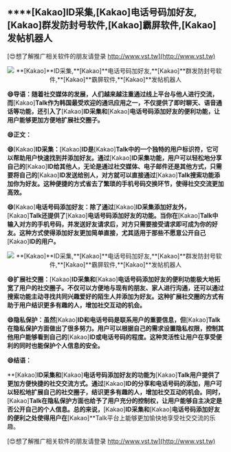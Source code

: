 ## ****[Kakao]**ID采集,**[Kakao]**电话号码加好友,**[Kakao]**群发防封号软件,**[Kakao]**霸屏软件,**[Kakao]**发帖机器人**

[😍想了解推广相关软件的朋友请登录 http://www.vst.tw](http://www.vst.tw)

 <center><img src="https://vst.tw/MP4/tuiguang/png/4.png" alt="**[Kakao]**ID采集,**[Kakao]**电话号码加好友,**[Kakao]**群发防封号软件,**[Kakao]**霸屏软件,**[Kakao]**发帖机器人"></center>

**😄导语：随着社交媒体的发展，人们越来越注重通过线上平台与他人进行交流，而**[Kakao]**Talk作为韩国最受欢迎的通讯应用之一，不仅提供了即时聊天、语音通话等功能，还引入了**[Kakao]**ID采集和**[Kakao]**电话号码添加好友的便利功能，让用户能够更加方便地扩展社交圈子。**

**😄正文：**

**😄**[Kakao]**ID采集：**[Kakao]**ID是**[Kakao]**Talk中的一个独特的用户标识符，它可以帮助用户快速找到并添加好友。通过**[Kakao]**ID采集功能，用户可以轻松地分享自己的**[Kakao]**ID给其他人，无论是通过社交媒体、电子邮件还是其他方式，只需要将自己的**[Kakao]**ID发送给别人，对方就可以直接通过**[Kakao]**Talk搜索功能添加你为好友。这种便捷的方式省去了繁琐的手机号码交换环节，使得社交交流更加高效。**

**😄**[Kakao]**电话号码添加好友：除了通过**[Kakao]**ID采集添加好友外，**[Kakao]**Talk还提供了**[Kakao]**电话号码添加好友的功能。当你在**[Kakao]**Talk中输入对方的手机号码，并发送好友请求后，对方只需要接受请求即可成为你的好友。这种方式使得添加好友更加简单直接，尤其适用于那些不愿意公开自己**[Kakao]**ID的用户。**

 <center><img src="https://vst.tw/MP4/tuiguang/png/2.png" alt="**[Kakao]**ID采集,**[Kakao]**电话号码加好友,**[Kakao]**群发防封号软件,**[Kakao]**霸屏软件,**[Kakao]**发帖机器人"></center>

**😄扩展社交圈：**[Kakao]**ID采集和**[Kakao]**电话号码添加好友的便利功能极大地拓宽了用户的社交圈子。不仅可以方便地与现有的朋友、家人进行沟通，还可以通过搜索功能主动寻找共同兴趣爱好的陌生人并添加为好友。这种扩展社交圈的方式有助于用户结识更多有趣的人，增加社交互动的机会。**

**😄隐私保护：虽然**[Kakao]**ID和电话号码是联系用户的重要信息，但**[Kakao]**Talk在隐私保护方面做出了很多努力。用户可以根据自己的需求设置隐私权限，控制其他用户能够看到自己的**[Kakao]**ID或电话号码的程度。这种灵活性让用户在享受便利的同时也能保护个人信息的安全。**

**😄结语：**

**[Kakao]**ID采集和**[Kakao]**电话号码添加好友的功能为**[Kakao]**Talk用户提供了更加方便快捷的社交交流方式。通过**[Kakao]**ID的分享和电话号码的添加，用户可以轻松地扩展自己的社交圈子，结识更多有趣的人，增加社交互动的机会。同时，**[Kakao]**Talk在隐私保护方面也给予了用户充分的控制权，让用户能够自主决定是否公开自己的个人信息。总的来说，**[Kakao]**ID采集和**[Kakao]**电话号码添加好友的便利之处使得用户在**[Kakao]**Talk平台上能够更加愉快地享受社交交流的乐趣。

[😍想了解推广相关软件的朋友请登录 http://www.vst.tw](http://www.vst.tw)



